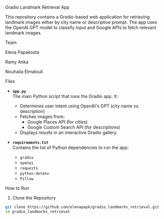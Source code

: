 Gradio Landmark Retrieval App

This repository contains a Gradio-based web application for retrieving landmark images either by city name or descriptive prompt. The app uses the OpenAI GPT model to classify input and Google APIs to fetch relevant landmark images.

Team

Elena Papakosta

Ramy Anka

Nouhaila Elmalouli

Files

- **`app.py`**  
  The main Python script that runs the Gradio app. It:
  - Determines user intent using OpenAI's GPT (city name vs. description)
  - Fetches images from:
    - Google Places API (for cities)
    - Google Custom Search API (for descriptions)
  - Displays results in an interactive Gradio gallery.

- **`requirements.txt`**  
  Contains the list of Python dependencies to run the app:
  - `gradio`
  - `openai`
  - `requests`
  - `python-dotenv`
  - `Pillow`

How to Run

1. Clone the Repository

```bash
git clone https://github.com/elenapapk/gradio_landmarks_retrieval.git
cd gradio_landmarks_retrieval
